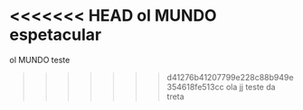 <<<<<<< HEAD
ol MUNDO espetacular
=======
ol MUNDO
teste
>>>>>>> d41276b41207799e228c88b949e354618fe513cc
ola jj teste da treta
